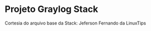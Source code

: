 <h1> Projeto Graylog Stack </h1>

Cortesia do arquivo base da Stack: Jeferson Fernando da LinuxTips
